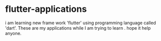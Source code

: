 # flutter-applications
i am learning new frame work 'flutter' using programming language called 'dart'.
These are my applications while I am trying to learn .
hope it help anyone.
